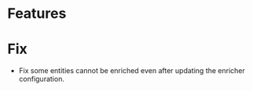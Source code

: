 # Features

# Fix
- Fix some entities cannot be enriched even after updating the enricher configuration.
